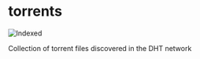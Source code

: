 torrents 
========
![Indexed](https://img.shields.io/badge/indexed-200975-blue)

Collection of torrent files discovered in the DHT network
